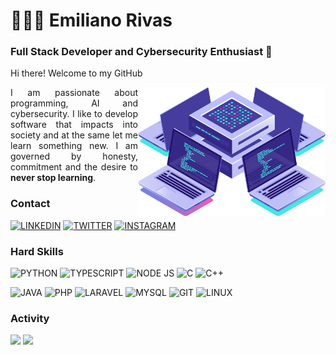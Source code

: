 # 👨🏽‍💻 Emiliano Rivas
### Full Stack Developer and Cybersecurity Enthusiast 👾
Hi there! Welcome to my GitHub
<div>
<img src="https://github.com/EmilianoRivasMX/EmilianoRivasMX/blob/main/computer.png" min-width="300px" max-width="300px" width="300px" align="right" />
<p align="justify">
I am passionate about programming, AI and cybersecurity. I like to develop software that impacts into society and at the same let me learn something new. I am governed by honesty, commitment and the desire to <strong>never stop learning</strong>.</p>
</div>

### Contact
[![LINKEDIN](https://img.shields.io/badge/LinkedIn-0077B5?style=for-the-badge&logo=linkedin&logoColor=white)](https://www.linkedin.com/in/emilianorivasmx/) [![TWITTER](https://img.shields.io/badge/Twitter-1DA1F2?style=for-the-badge&logo=twitter&logoColor=white)](https://twitter.com/EmilianoRivasMX) 
[![INSTAGRAM](https://img.shields.io/badge/Instagram-E4405F?style=for-the-badge&logo=instagram&logoColor=white)](https://instagram.com/EmilianoRivasMX)


### Hard Skills
![PYTHON](https://img.shields.io/badge/Python-14354C?style=for-the-badge&logo=python&logoColor=white)
![TYPESCRIPT](https://img.shields.io/badge/TypeScript-007ACC?style=for-the-badge&logo=typescript&logoColor=white) 
![NODE JS](https://img.shields.io/badge/Node.js-43853D?style=for-the-badge&logo=node.js&logoColor=white)
![C](https://img.shields.io/badge/C-00599C?style=for-the-badge&logo=c&logoColor=white)
![C++](https://img.shields.io/badge/C%2B%2B-00599C?style=for-the-badge&logo=c%2B%2B&logoColor=white)

![JAVA](https://img.shields.io/badge/Java-ED8B00?style=for-the-badge&logo=java&logoColor=white)
![PHP](https://img.shields.io/badge/PHP-777BB4?style=for-the-badge&logo=php&logoColor=white)
![LARAVEL](https://img.shields.io/badge/Laravel-FF2D20?style=for-the-badge&logo=laravel&logoColor=white)
![MYSQL](https://img.shields.io/badge/MySQL-00000F?style=for-the-badge&logo=mysql&logoColor=white)
![GIT](https://img.shields.io/badge/Git-E34F26?style=for-the-badge&logo=git&logoColor=white)
![LINUX](https://img.shields.io/badge/Linux-E34F26?style=for-the-badge&logo=linux&logoColor=black)

### Activity
<img width='600' src="https://github-readme-activity-graph.vercel.app/graph?username=EmilianoRivasMX&theme=tokyo-night" /> <img width='300' src="https://github-readme-stats.vercel.app/api/top-langs/?username=EmilianoRivasMX" />
